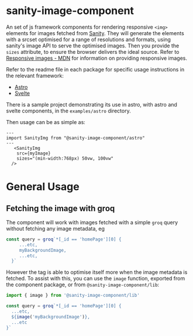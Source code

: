 # sanity-image-component
An set of js framework components for rendering responsive `<img>` elements for images fetched from [Sanity](https://www.sanity.io). They will generate the elements with a srcset optimised for a range of resolutions and formats, using sanity's image API to serve the optimised images. Then you provide the `sizes` attribute, to ensure the browser delivers the ideal source. Refer to [Responsive images - MDN](https://developer.mozilla.org/en-US/docs/Learn/HTML/Multimedia_and_embedding/Responsive_images) for information on providing responsive images.

Refer to the readme file in each package for specific usage instructions in the relevant framework:
- [Astro](https://github.com/otterdev-io/sanity-image-component/tree/main/astro#readme)
- [Svelte](https://github.com/otterdev-io/sanity-image-component/tree/main/svelte#readme)

There is a sample project demonstrating its use in astro, with astro and svelte components, in the `examples/astro` directory.

Then usage can be as simple as:

```astro
---
import SanityImg from "@sanity-image-component/astro"
---
   <SanityImg
    src={myImage}
    sizes="(min-width:768px) 50vw, 100vw"
  /> 
```

# General Usage

## Fetching the image with groq
The component will work with images fetched with a simple `groq`  query without fetching any image metadata, eg

```ts
const query = groq`*[_id == 'homePage'][0] {
     ...etc,
     myBackgroundImage,
     ...etc,
  }`
```

However the tag is able to optimise itself more when the image metadata is fetched. To assist with this, you can use the `image` function, exported from the component package, or from `@sanity-image-component/lib`:

```ts
import { image } from '@sanity-image-component/lib'

const query = groq`*[_id == 'homePage'][0] {
  ...etc,
  ${image('myBackgroundImage')},
  ...etc
}`
```
